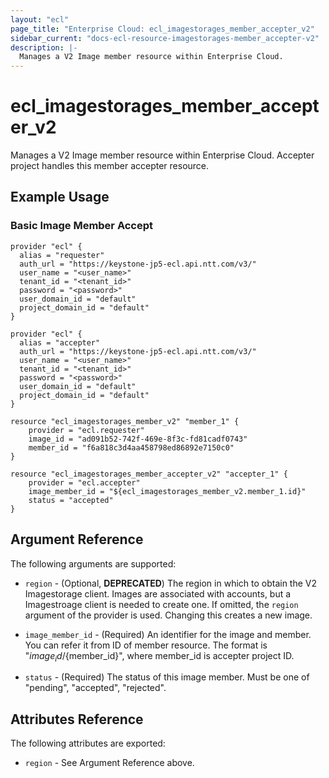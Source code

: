 ```yaml
---
layout: "ecl"
page_title: "Enterprise Cloud: ecl_imagestorages_member_accepter_v2"
sidebar_current: "docs-ecl-resource-imagestorages-member_accepter-v2"
description: |-
  Manages a V2 Image member resource within Enterprise Cloud.
---
```


# ecl\_imagestorages\_member\_accepter\_v2

Manages a V2 Image member resource within Enterprise Cloud.
Accepter project handles this member accepter resource.


## Example Usage

### Basic Image Member Accept

```hcl
provider "ecl" {
  alias = "requester"
  auth_url = "https://keystone-jp5-ecl.api.ntt.com/v3/"
  user_name = "<user_name>"
  tenant_id = "<tenant_id>"
  password = "<password>"
  user_domain_id = "default"
  project_domain_id = "default"
}

provider "ecl" {
  alias = "accepter"
  auth_url = "https://keystone-jp5-ecl.api.ntt.com/v3/"
  user_name = "<user_name>"
  tenant_id = "<tenant_id>"
  password = "<password>"
  user_domain_id = "default"
  project_domain_id = "default"
}

resource "ecl_imagestorages_member_v2" "member_1" {
	provider = "ecl.requester"
	image_id = "ad091b52-742f-469e-8f3c-fd81cadf0743"
	member_id = "f6a818c3d4aa458798ed86892e7150c0"
}

resource "ecl_imagestorages_member_accepter_v2" "accepter_1" {
	provider = "ecl.accepter"
	image_member_id = "${ecl_imagestorages_member_v2.member_1.id}"
	status = "accepted"
}
```

## Argument Reference

The following arguments are supported:

* `region` - (Optional, **DEPRECATED**) The region in which to obtain the V2 Imagestorage client.
    Images are associated with accounts, but a Imagestroage client is needed to
    create one. If omitted, the `region` argument of the provider is used.
    Changing this creates a new image.

* `image_member_id` - (Required) An identifier for the image and member. You can refer it from ID of member resource. The format is "${image_id}/${member_id}", where member_id is accepter project ID.

* `status` - (Required) The status of this image member. Must be one of "pending", "accepted", "rejected".


## Attributes Reference

The following attributes are exported:

* `region` - See Argument Reference above.